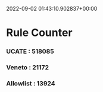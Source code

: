 2022-09-02 01:43:10.902837+00:00
# Rule Counter 
 ### UCATE : 518085

 ### Veneto : 21172

 ### Allowlist : 13924